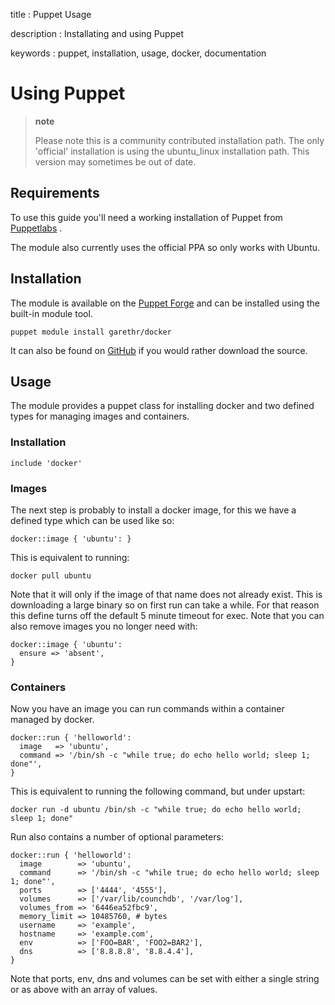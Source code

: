 title
:   Puppet Usage

description
:   Installating and using Puppet

keywords
:   puppet, installation, usage, docker, documentation

Using Puppet
============

> **note**
>
> Please note this is a community contributed installation path. The
> only 'official' installation is using the ubuntu\_linux installation
> path. This version may sometimes be out of date.

Requirements
------------

To use this guide you'll need a working installation of Puppet from
[Puppetlabs](https://www.puppetlabs.com) .

The module also currently uses the official PPA so only works with
Ubuntu.

Installation
------------

The module is available on the [Puppet
Forge](https://forge.puppetlabs.com/garethr/docker/) and can be
installed using the built-in module tool.

~~~~ {.sourceCode .bash}
puppet module install garethr/docker
~~~~

It can also be found on
[GitHub](https://www.github.com/garethr/garethr-docker) if you would
rather download the source.

Usage
-----

The module provides a puppet class for installing docker and two defined
types for managing images and containers.

### Installation

~~~~ {.sourceCode .ruby}
include 'docker'
~~~~

### Images

The next step is probably to install a docker image, for this we have a
defined type which can be used like so:

~~~~ {.sourceCode .ruby}
docker::image { 'ubuntu': }
~~~~

This is equivalent to running:

~~~~ {.sourceCode .bash}
docker pull ubuntu
~~~~

Note that it will only if the image of that name does not already exist.
This is downloading a large binary so on first run can take a while. For
that reason this define turns off the default 5 minute timeout for exec.
Note that you can also remove images you no longer need with:

~~~~ {.sourceCode .ruby}
docker::image { 'ubuntu':
  ensure => 'absent',
}
~~~~

### Containers

Now you have an image you can run commands within a container managed by
docker.

~~~~ {.sourceCode .ruby}
docker::run { 'helloworld':
  image   => 'ubuntu',
  command => '/bin/sh -c "while true; do echo hello world; sleep 1; done"',
}
~~~~

This is equivalent to running the following command, but under upstart:

~~~~ {.sourceCode .bash}
docker run -d ubuntu /bin/sh -c "while true; do echo hello world; sleep 1; done"
~~~~

Run also contains a number of optional parameters:

~~~~ {.sourceCode .ruby}
docker::run { 'helloworld':
  image        => 'ubuntu',
  command      => '/bin/sh -c "while true; do echo hello world; sleep 1; done"',
  ports        => ['4444', '4555'],
  volumes      => ['/var/lib/counchdb', '/var/log'],
  volumes_from => '6446ea52fbc9',
  memory_limit => 10485760, # bytes
  username     => 'example',
  hostname     => 'example.com',
  env          => ['FOO=BAR', 'FOO2=BAR2'],
  dns          => ['8.8.8.8', '8.8.4.4'],
}
~~~~

Note that ports, env, dns and volumes can be set with either a single
string or as above with an array of values.
